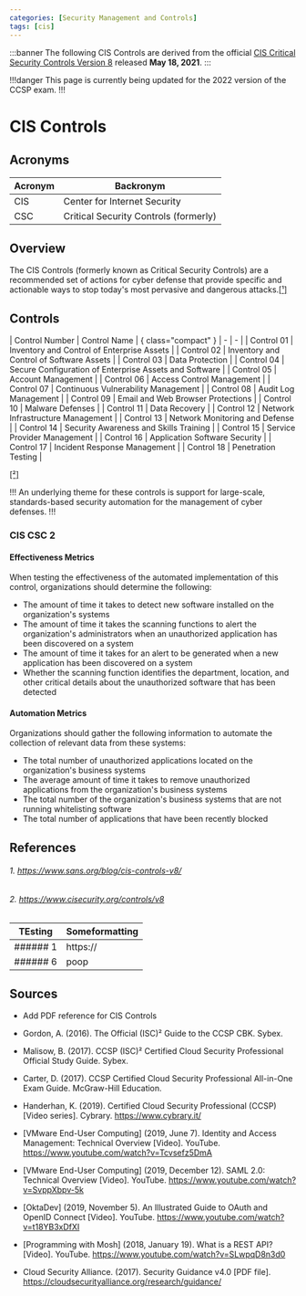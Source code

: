 ```yaml
---
categories: [Security Management and Controls]
tags: [cis]
---
```


:::banner
The following CIS Controls are derived from the official [CIS Critical Security Controls Version 8](https://www.cisecurity.org/controls/v8) released **May 18, 2021**.
:::

!!!danger
This page is currently being updated for the 2022 version of the CCSP exam.
!!!

# CIS Controls

## Acronyms

| Acronym | Backronym |
| - | - |
| CIS | Center for Internet Security |
| CSC | Critical Security Controls (formerly) |

## Overview

The CIS Controls (formerly known as Critical Security Controls) are a recommended set of actions for cyber defense that provide specific and actionable ways to stop today's most pervasive and dangerous attacks.[[¹]](#1-httpswwwsansorgblogcis-controls-v8)

## Controls

| Control Number | Control Name | { class="compact" }
| - | - |
| Control 01 | Inventory and Control of Enterprise Assets |
| Control 02 | Inventory and Control of Software Assets |
| Control 03 | Data Protection |
| Control 04 | Secure Configuration of Enterprise Assets and Software |
| Control 05 | Account Management |
| Control 06 | Access Control Management |
| Control 07 | Continuous Vulnerability Management |
| Control 08 | Audit Log Management |
| Control 09 | Email and Web Browser Protections |
| Control 10 | Malware Defenses |
| Control 11 | Data Recovery |
| Control 12 | Network Infrastructure Management |
| Control 13 | Network Monitoring and Defense |
| Control 14 | Security Awareness and Skills Training |
| Control 15 | Service Provider Management |
| Control 16 | Application Software Security |
| Control 17 | Incident Response Management |
| Control 18 | Penetration Testing |

[[²]](#2-httpswwwcisecurityorgcontrolsv8)

!!!
An underlying theme for these controls is support for large-scale, standards-based security automation for the management of cyber defenses.
!!!

### CIS CSC 2

#### Effectiveness Metrics

When testing the effectiveness of the automated implementation of this control, organizations should determine the following:

- The amount of time it takes to detect new software installed on the organization's systems
- The amount of time it takes the scanning functions to alert the organization's administrators when an unauthorized application has been discovered on a system
- The amount of time it takes for an alert to be generated when a new application has been discovered on a system
- Whether the scanning function identifies the department, location, and other critical details about the unauthorized software that has been detected

#### Automation Metrics

Organizations should gather the following information to automate the collection of relevant data from these systems:

- The total number of unauthorized applications located on the organization's business systems
- The average amount of time it takes to remove unauthorized applications from the organization's business systems
- The total number of the organization's business systems that are not running whitelisting software
- The total number of applications that have been recently blocked

## References

###### 1. https://www.sans.org/blog/cis-controls-v8/
###### 2. https://www.cisecurity.org/controls/v8

| TEsting | Someformatting |
| - | - |
| ###### 1 | https:// |
| ###### 6 | poop |

## Sources

- Add PDF reference for CIS Controls

- Gordon, A. (2016). The Official (ISC)² Guide to the CCSP CBK. Sybex.
- Malisow, B. (2017). CCSP (ISC)² Certified Cloud Security Professional Official Study Guide. Sybex.
- Carter, D. (2017). CCSP Certified Cloud Security Professional All-in-One Exam Guide. McGraw-Hill Education.
- Handerhan, K. (2019). Certified Cloud Security Professional (CCSP) [Video series]. Cybrary. https://www.cybrary.it/
- [VMware End-User Computing] (2019, June 7). Identity and Access Management: Technical Overview [Video]. YouTube. https://www.youtube.com/watch?v=Tcvsefz5DmA
- [VMware End-User Computing] (2019, December 12). SAML 2.0: Technical Overview [Video]. YouTube. https://www.youtube.com/watch?v=SvppXbpv-5k
- [OktaDev] (2019, November 5). An Illustrated Guide to OAuth and OpenID Connect  [Video]. YouTube. https://www.youtube.com/watch?v=t18YB3xDfXI
- [Programming with Mosh] (2018, January 19). What is a REST API? [Video]. YouTube. https://www.youtube.com/watch?v=SLwpqD8n3d0
- Cloud Security Alliance. (2017). Security Guidance v4.0 [PDF file]. https://cloudsecurityalliance.org/research/guidance/